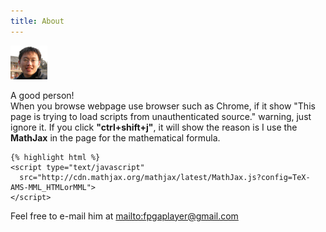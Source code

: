 ```yaml
---
title: About
---
```


![alt text](/assets/img/headshot.jpg "Description goes here")

A good person!   
When you browse webpage use browser such as Chrome, if it show "This page is trying to load scripts from unauthenticated source." warning, just ignore it. If you click **"ctrl+shift+j"**, it will show the reason is I use the **MathJax** in the page for the mathematical formula.    

    {% highlight html %}
    <script type="text/javascript"    
      src="http://cdn.mathjax.org/mathjax/latest/MathJax.js?config=TeX-AMS-MML_HTMLorMML">    
    </script>

Feel free to e-mail him at <mailto:fpgaplayer@gmail.com> 
